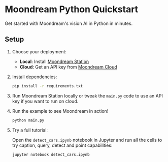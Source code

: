 # Moondream Python Quickstart

Get started with Moondream's vision AI in Python in minutes.

## Setup

1. Choose your deployment:

   - **Local**: Install [Moondream Station](https://moondream.ai/station)
   - **Cloud**: Get an API key from [Moondream Cloud](https://moondream.ai/cloud)

2. Install dependencies:

   ```bash
   pip install -r requirements.txt
   ```

3. Run Moondream Station locally or tweak the `main.py` code to use an API key if you want to run on cloud.

4. Run the example to see Moondream in action!

   ```bash
   python main.py
   ```

5. Try a full tutorial:

   Open the `detect_cars.ipynb` notebook in Jupyter and run all the cells to try caption, query, detect and point capabilities:

   ```bash
   jupyter notebook detect_cars.ipynb
   ```